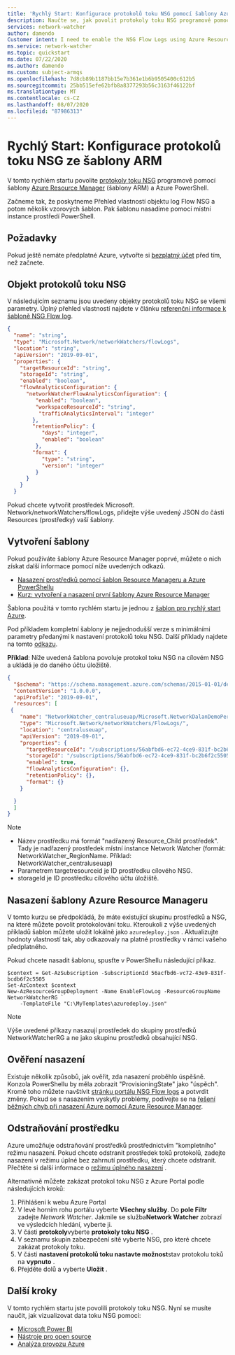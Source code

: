 ```yaml
---
title: 'Rychlý Start: Konfigurace protokolů toku NSG pomocí šablony Azure Resource Manager'
description: Naučte se, jak povolit protokoly toku NSG programově pomocí šablony Azure Resource Manager a Azure PowerShell.
services: network-watcher
author: damendo
Customer intent: I need to enable the NSG Flow Logs using Azure Resource Manager Template
ms.service: network-watcher
ms.topic: quickstart
ms.date: 07/22/2020
ms.author: damendo
ms.custom: subject-armqs
ms.openlocfilehash: 7d8cb89b1187bb15e7b361e1b6b9505400c612b5
ms.sourcegitcommit: 25bb515efe62bfb8a8377293b56c3163f46122bf
ms.translationtype: MT
ms.contentlocale: cs-CZ
ms.lasthandoff: 08/07/2020
ms.locfileid: "87986313"
---
```

# <a name="quickstart-configure-nsg-flow-logs-from-arm-template"></a>Rychlý Start: Konfigurace protokolů toku NSG ze šablony ARM

V tomto rychlém startu povolíte [protokoly toku NSG](https://docs.microsoft.com/azure/network-watcher/network-watcher-nsg-flow-logging-overview) programově pomocí šablony [Azure Resource Manager](https://docs.microsoft.com/azure/azure-resource-manager/management/overview) (šablony ARM) a Azure PowerShell. 

Začneme tak, že poskytneme Přehled vlastností objektu log Flow NSG a potom několik vzorových šablon. Pak šablonu nasadíme pomocí místní instance prostředí PowerShell.

## <a name="prerequisites"></a>Požadavky

Pokud ještě nemáte předplatné Azure, vytvořte si [bezplatný účet](https://azure.microsoft.com/free/?WT.mc_id=A261C142F) před tím, než začnete.

## <a name="nsg-flow-logs-object"></a>Objekt protokolů toku NSG

V následujícím seznamu jsou uvedeny objekty protokolů toku NSG se všemi parametry.
Úplný přehled vlastností najdete v článku [referenční informace k šabloně NSG Flow log](https://docs.microsoft.com/azure/templates/microsoft.network/networkwatchers/flowlogs).

```json
{
  "name": "string",
  "type": "Microsoft.Network/networkWatchers/flowLogs",
  "location": "string",
  "apiVersion": "2019-09-01",
  "properties": {
    "targetResourceId": "string",
    "storageId": "string",
    "enabled": "boolean",
    "flowAnalyticsConfiguration": {
      "networkWatcherFlowAnalyticsConfiguration": {
         "enabled": "boolean",
         "workspaceResourceId": "string",
          "trafficAnalyticsInterval": "integer"
        },
        "retentionPolicy": {
           "days": "integer",
           "enabled": "boolean"
         },
        "format": {
           "type": "string",
           "version": "integer"
         }
      }
    }
  }
```
Pokud chcete vytvořit prostředek Microsoft. Network/networkWatchers/flowLogs, přidejte výše uvedený JSON do části Resources (prostředky) vaší šablony.


## <a name="creating-your-template"></a>Vytvoření šablony

Pokud používáte šablony Azure Resource Manager poprvé, můžete o nich získat další informace pomocí níže uvedených odkazů.

* [Nasazení prostředků pomocí šablon Resource Manageru a Azure PowerShellu](https://docs.microsoft.com/azure/azure-resource-manager/templates/deploy-powershell#deploy-local-template)
* [Kurz: vytvoření a nasazení první šablony Azure Resource Manager](https://docs.microsoft.com/azure/azure-resource-manager/templates/template-tutorial-create-first-template?tabs=azure-powershell)

Šablona použitá v tomto rychlém startu je jednou z [šablon pro rychlý start Azure](https://azure.microsoft.com/resources/templates/101-networkwatcher-flowlogs-create).

Pod příkladem kompletní šablony je nejjednodušší verze s minimálními parametry předanými k nastavení protokolů toku NSG. Další příklady najdete na tomto [odkazu](https://docs.microsoft.com/azure/network-watcher/network-watcher-nsg-flow-logging-azure-resource-manager).

**Příklad**: Níže uvedená šablona povoluje protokol toku NSG na cílovém NSG a ukládá je do daného účtu úložiště.

```json
{
  "$schema": "https://schema.management.azure.com/schemas/2015-01-01/deploymentTemplate.json#",
  "contentVersion": "1.0.0.0",
  "apiProfile": "2019-09-01",
  "resources": [
 {
    "name": "NetworkWatcher_centraluseuap/Microsoft.NetworkDalanDemoPerimeterNSG",
    "type": "Microsoft.Network/networkWatchers/FlowLogs/",
    "location": "centraluseuap",
    "apiVersion": "2019-09-01",
    "properties": {
      "targetResourceId": "/subscriptions/56abfbd6-ec72-4ce9-831f-bc2b6f2c5505/resourceGroups/DalanDemo/providers/Microsoft.Network/networkSecurityGroups/PerimeterNSG",
      "storageId": "/subscriptions/56abfbd6-ec72-4ce9-831f-bc2b6f2c5505/resourceGroups/MyCanaryFlowLog/providers/Microsoft.Storage/storageAccounts/storagev2ira",
      "enabled": true,
      "flowAnalyticsConfiguration": {},
      "retentionPolicy": {},
      "format": {}
    }

  }
  ]
}
```

> [!NOTE]
> * Název prostředku má formát "nadřazený Resource_Child prostředek". Tady je nadřazený prostředek místní instance Network Watcher (formát: NetworkWatcher_RegionName. Příklad: NetworkWatcher_centraluseuap)
> * Parametrem targetresourceid je ID prostředku cílového NSG.
> * storageId je ID prostředku cílového účtu úložiště.


## <a name="deploying-your-azure-resource-manager-template"></a>Nasazení šablony Azure Resource Manageru

V tomto kurzu se předpokládá, že máte existující skupinu prostředků a NSG, na které můžete povolit protokolování toku.
Kteroukoli z výše uvedených příkladů šablon můžete uložit lokálně jako `azuredeploy.json` . Aktualizujte hodnoty vlastností tak, aby odkazovaly na platné prostředky v rámci vašeho předplatného.

Pokud chcete nasadit šablonu, spusťte v PowerShellu následující příkaz.
```azurepowershell-interactive
$context = Get-AzSubscription -SubscriptionId 56acfbd6-vc72-43e9-831f-bcdb6f2c5505
Set-AzContext $context
New-AzResourceGroupDeployment -Name EnableFlowLog -ResourceGroupName NetworkWatcherRG `
    -TemplateFile "C:\MyTemplates\azuredeploy.json"
```

> [!NOTE]
> Výše uvedené příkazy nasazují prostředek do skupiny prostředků NetworkWatcherRG a ne jako skupinu prostředků obsahující NSG.


## <a name="validate-the-deployment"></a>Ověření nasazení

Existuje několik způsobů, jak ověřit, zda nasazení proběhlo úspěšně. Konzola PowerShellu by měla zobrazit "ProvisioningState" jako "úspěch". Kromě toho můžete navštívit [stránku portálu NSG Flow logs](https://ms.portal.azure.com/#blade/Microsoft_Azure_Network/NetworkWatcherMenuBlade/flowLogs) a potvrdit změny. Pokud se s nasazením vyskytly problémy, podívejte se na [řešení běžných chyb při nasazení Azure pomocí Azure Resource Manager](https://docs.microsoft.com/azure/azure-resource-manager/templates/common-deployment-errors).

## <a name="deleting-your-resource"></a>Odstraňování prostředku
Azure umožňuje odstraňování prostředků prostřednictvím "kompletního" režimu nasazení. Pokud chcete odstranit prostředek toků protokolů, zadejte nasazení v režimu úplné bez zahrnutí prostředku, který chcete odstranit. Přečtěte si další informace o [režimu úplného nasazení](https://docs.microsoft.com/azure/azure-resource-manager/templates/deployment-modes#complete-mode) .

Alternativně můžete zakázat protokol toku NSG z Azure Portal podle následujících kroků:
1. Přihlášení k webu Azure Portal
2. V levé horním rohu portálu vyberte **Všechny služby**. Do **pole Filtr** zadejte *Network Watcher*. Jakmile se služba**Network Watcher** zobrazí ve výsledcích hledání, vyberte ji.
3. V části **protokoly**vyberte **protokoly toku NSG** .
4. V seznamu skupin zabezpečení sítě vyberte NSG, pro které chcete zakázat protokoly toku.
5. V části **nastavení protokolů toku nastavte možnost**stav protokolu toků na **vypnuto** .
6. Přejděte dolů a vyberte **Uložit** .

## <a name="next-steps"></a>Další kroky

V tomto rychlém startu jste povolili protokoly toku NSG. Nyní se musíte naučit, jak vizualizovat data toku NSG pomocí: 

* [Microsoft Power BI](network-watcher-visualize-nsg-flow-logs-power-bi.md)
* [Nástroje pro open source](network-watcher-visualize-nsg-flow-logs-open-source-tools.md)
* [Analýza provozu Azure](https://docs.microsoft.com/azure/network-watcher/traffic-analytics)
